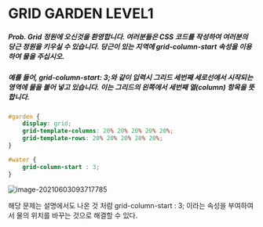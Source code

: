 # GRID GARDEN LEVEL1

##### Prob. Grid 정원에 오신것을 환영합니다. 여러분들은 CSS 코드를 작성하여 여러분의 당근 정원을 키우실 수 있습니다. 당근이 있는 지역에 grid-column-start 속성을 이용하여 물을 주십시오.

##### 예를 들어, grid-column-start: 3;와 같이 입력시 그리드 세번째 세로선에서 시작되는 영역에 물을 불어 넣고 있습니다. 이는 그리드의 왼쪽에서 세번째 열(column) 항목을 뜻합니다.

```css
#garden {
	display: grid;
	grid-template-columns: 20% 20% 20% 20% 20%;
	grid-template-rows: 20% 20% 20% 20% 20%;
}

#water {
	grid-column-start : 3;
}
```

![image-20210603093717785](..\assets\image-20210603093717785.png)

해당 문제는 설명에서도 나온 것 처럼 grid-column-start : 3; 이라는 속성을 부여하여서 물의 위치를 바꾸는 것으로 해결할 수 있다.